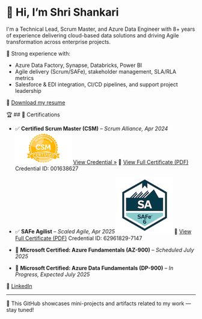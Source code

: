 # 👋 Hi, I’m Shri Shankari

I'm a Technical Lead, Scrum Master, and Azure Data Engineer with 8+ years of experience delivering cloud-based data solutions and driving Agile transformation across enterprise projects.

🔹 Strong experience with:
- Azure Data Factory, Synapse, Databricks, Power BI
- Agile delivery (Scrum/SAFe), stakeholder management, SLA/RLA metrics
- Salesforce & EDI integration, CI/CD pipelines, and support project leadership

📄 [Download my resume](https://github.com/shrishankari/resume/blob/main/Shri_Shankari_Resume_June2025.pdf)

🏆 ## 🧾 Certifications

  - ✅ **Certified Scrum Master (CSM)** – *Scrum Alliance, Apr 2024*
    <img src="https://github.com/shrishankari/certifications/blob/main/csm%20badge.png" alt="CSM Badge" width="150"/>
    [View Credential »](https://bcert.me/bc/html/show-badge.html?b=jsihwigz)
    📄 [View Full Certificate (PDF)](https://github.com/shrishankari/certifications/blob/main/Shri%20Shankari-ScrumAlliance_CSM_Certificate.pdf)
    Credential ID: 001638627
    
  - ✅ **SAFe Agilist** – *Scaled Agile, Apr 2025*
    <img src="https://github.com/shrishankari/certifications/blob/main/certified-safe-6-agilist.png" alt="SAFe Badge" width="150"/>
    📄 [View Full Certificate (PDF)](https://github.com/shrishankari/certifications/blob/main/SAFE6_certificate.pdf)
    Credential ID: 62961829-7147
  
  - 🎯 **Microsoft Certified: Azure Fundamentals (AZ-900)** – *Scheduled July 2025*
  
  - 🎯 **Microsoft Certified: Azure Data Fundamentals (DP-900)** – *In Progress, Expected July 2025*

🔗 [LinkedIn](https://www.linkedin.com/in/shankari95)

---

🌟 This GitHub showcases mini-projects and artifacts related to my work — stay tuned!
